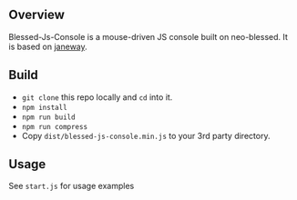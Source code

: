 ## Overview

Blessed-Js-Console is a mouse-driven JS console built on neo-blessed.
It is based on [janeway](https://github.com/11ways/janeway).

## Build

- `git clone` this repo locally and `cd` into it.
- `npm install`
- `npm run build`
- `npm run compress`
- Copy `dist/blessed-js-console.min.js` to your 3rd party directory.

## Usage

See `start.js` for usage examples 
